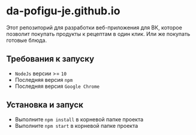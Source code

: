 # da-pofigu-je.github.io

Этот репозиторий для разработки веб-приложения для ВК, которое позволит покупать продукты к рецептам в один клик. Или же покупать готовые блюда.

## Требования к запуску

- `NodeJs` версии >= `10`
- Последняя версия `npm`
- Последняя версия `Google Chrome`

## Установка и запуск

- Выполните `npm install` в корневой папке проекта
- Выполните `npm start` в корневой папке проекта
